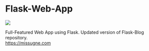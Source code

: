 # Flask-Web-App
<img src="https://repository-images.githubusercontent.com/262429686/f1e90c80-9453-11ea-9cb6-f12ae048f2ef">

Full-Featured Web App using Flask. Updated version of Flask-Blog repository.<br>
https://missugne.com

